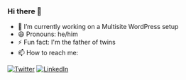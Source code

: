 ### Hi there 👋

- 🔭 I’m currently working on a Multisite WordPress setup
- 😄 Pronouns: he/him
- ⚡ Fun fact: I'm the father of twins
- 📫 How to reach me: 

[![Twitter](https://pimp-my-readme.webapp.io/pimp-my-readme/social-media?social=Twitter)](https://twitter.com/scotnewbury)  [![LinkedIn](https://pimp-my-readme.webapp.io/pimp-my-readme/social-media?social=LinkedIn)](https://www.linkedin.com/in/scotnewbury/)

<!--
**scotnewbury/scotnewbury** is a ✨ _special_ ✨ repository because its `README.md` (this file) appears on your GitHub profile.

Here are some ideas to get you started:
- 🌱 I’m currently shifting gears to learn Python!
- 👯 I’m looking to collaborate on ...
- 🤔 I’m looking for help with ...
- 💬 Ask me about ...
-->

